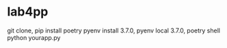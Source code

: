 # lab4pp

git clone,
pip install poetry
pyenv install 3.7.0,
pyenv local 3.7.0,
poetry shell
python yourapp.py
